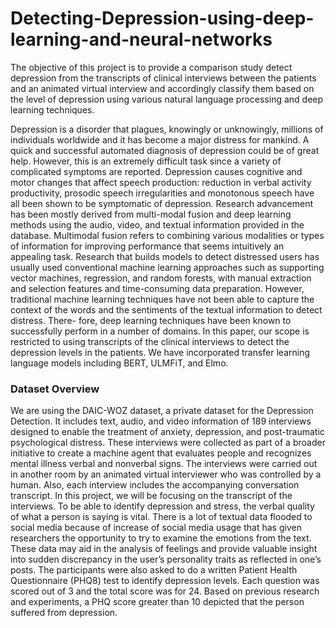 # Detecting-Depression-using-deep-learning-and-neural-networks
The objective of this project is to provide a comparison study detect depression from the transcripts of clinical interviews between the patients and an animated
virtual interview and accordingly classify them based on the level of depression using various natural language processing and deep learning techniques.

Depression is a disorder that plagues, knowingly or unknowingly, millions of individuals worldwide and it has become a major distress for mankind. A quick and
successful automated diagnosis of depression could be of great help. However, this is an extremely difficult task since a variety of complicated symptoms are reported.
Depression causes cognitive and motor changes that affect speech production: reduction in verbal activity productivity, prosodic speech irregularities and monotonous
speech have all been shown to be symptomatic of depression. Research advancement has been mostly derived from multi-modal fusion and deep learning methods using
the audio, video, and textual information provided in the database. Multimodal fusion refers to combining various modalities or types of information for improving
performance that seems intuitively an appealing task. Research that builds models to detect distressed users has usually used conventional machine learning approaches
such as supporting vector machines, regression, and random forests, with manual extraction and selection features and time-consuming data preparation. However,
traditional machine learning techniques have not been able to capture the context of the words and the sentiments of the textual information to detect distress. There-
fore, deep learning techniques have been known to successfully perform in a number of domains. In this paper, our scope is restricted to using transcripts of the clinical
interviews to detect the depression levels in the patients. We have incorporated transfer learning language models including BERT, ULMFiT, and Elmo.

### Dataset Overview

We are using the DAIC-WOZ dataset, a private dataset for the Depression Detection. It includes text, audio, and video information of 189 interviews designed
to enable the treatment of anxiety, depression, and post-traumatic psychological distress. These interviews were collected as part of a broader initiative to create
a machine agent that evaluates people and recognizes mental illness verbal and nonverbal signs. The interviews were carried out in another room by an animated
virtual interviewer who was controlled by a human. Also, each interview includes the accompanying conversation transcript. In this project, we will be focusing on the
transcript of the interviews. To be able to identify depression and stress, the verbal quality of what a person is saying is vital. There is a lot of textual data flooded to
social media because of increase of social media usage that has given researchers the opportunity to try to examine the emotions from the text. These data may aid in
the analysis of feelings and provide valuable insight into sudden discrepancy in the user’s personality traits as reflected in one’s posts. The participants were also asked
to do a written Patient Health Questionnaire (PHQ8) test to identify depression levels. Each question was scored out of 3 and the total score was for 24. Based on
previous research and experiments, a PHQ score greater than 10 depicted that the person suffered from depression.

